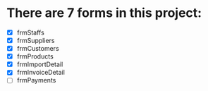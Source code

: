 # There are 7 forms in this project:
- [x] frmStaffs
- [x] frmSuppliers
- [x] frmCustomers
- [x] frmProducts
- [x] frmImportDetail
- [x] frmInvoiceDetail
- [ ] frmPayments